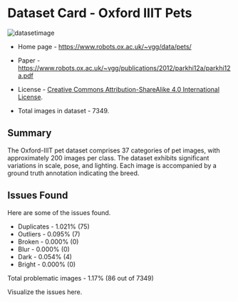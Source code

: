 # Dataset Card - Oxford IIIT Pets
![datasetimage](https://www.robots.ox.ac.uk/~vgg/data/pets/pet_annotations.jpg)

+ Home page - https://www.robots.ox.ac.uk/~vgg/data/pets/

+ Paper - https://www.robots.ox.ac.uk/~vgg/publications/2012/parkhi12a/parkhi12a.pdf


+ License - [Creative Commons Attribution-ShareAlike 4.0 International License](https://creativecommons.org/licenses/by-sa/4.0/).

+ Total images in dataset - 7349.

## Summary

The Oxford-IIIT pet dataset comprises 37 categories of pet images, with approximately 200 images per class. The dataset exhibits significant variations in scale, pose, and lighting. Each image is accompanied by a ground truth annotation indicating the breed.


## Issues Found
Here are some of the issues found.

+ Duplicates - 1.021% (75)
+ Outliers - 0.095% (7)
+ Broken - 0.000% (0)
+ Blur - 0.000% (0)
+ Dark - 0.054% (4)
+ Bright - 0.000% (0)

Total problematic images - 1.17% (86 out of 7349)

Visualize the issues here.
